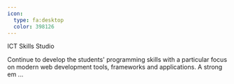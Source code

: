 ```yaml
---
icon:
  type: fa:desktop
  color: 398126
---
```

ICT Skills Studio

Continue to develop the students' programming skills with a particular focus on modern web development tools, frameworks and applications. A strong em ... 
